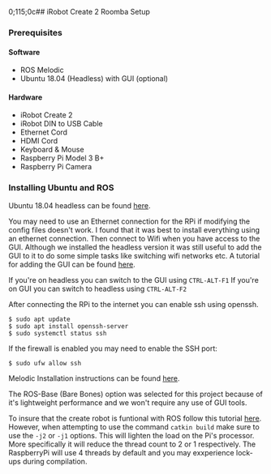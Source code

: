 
0;115;0c## iRobot Create 2 Roomba Setup

### Prerequisites
#### Software
- ROS Melodic
- Ubuntu 18.04 (Headless) with GUI (optional)

#### Hardware
- iRobot Create 2
- iRobot DIN to USB Cable
- Ethernet Cord
- HDMI Cord
- Keyboard & Mouse
- Raspberry Pi Model 3 B+
- Raspberry Pi Camera

### Installing Ubuntu and ROS

Ubuntu 18.04 headless can be found [here](https://ubuntu.com/tutorials/how-to-install-ubuntu-on-your-raspberry-pi#1-overview).

You may need to use an Ethernet connection for the RPi if modifying the config files doesn't work. I found that it was best to install everything using an ethernet connection. Then connect to Wifi when you have access to the GUI. Although we installed the headless version it was still useful to add the GUI to it to do some simple tasks like switching wifi networks etc. A tutorial for adding the GUI can be found [here](https://phoenixnap.com/kb/how-to-install-a-gui-on-ubuntu).

If you're on headless you can switch to the GUI using ```CTRL-ALT-F1```
If you're on GUI you can switch to headless using ```CTRL-ALT-F2```

After connecting the RPi to the internet you can enable ssh using openssh.
     
    $ sudo apt update
    $ sudo apt install openssh-server
    $ sudo systemctl status ssh 
    

If the firewall is enabled you may need to enable the SSH port:
    
    $ sudo ufw allow ssh 
    

Melodic Installation instructions can be found [here](http://wiki.ros.org/melodic/Installation/Ubuntu).

The ROS-Base (Bare Bones) option was selected for this project because of it's lightweight performance and we won't require any use of GUI tools. 

To insure that the create robot is funtional with ROS follow this tutorial [here](https://github.com/AutonomyLab/create_robot). However, when attempting to use the command ```catkin build``` make sure to use the ```-j2``` or ```-j1``` options. This will lighten the load on the Pi's processor. More specifically it will reduce the thread count to 2 or 1 respectively. The RaspberryPi will use 4 threads by default and you may exxperience lock-ups during compilation. 




